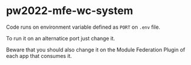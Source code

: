 # pw2022-mfe-wc-system


Code runs on environment variable defined as `PORT` on `.env` file.  

To run it on an alternatice port just change it.  

Beware that you should also change it on the Module Federation Plugin of each app that consumes it.